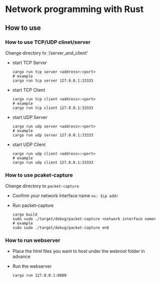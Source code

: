 # Network programming with Rust

## How to use

### How to use TCP/UDP clinet/server

Change directory to '/server_and_client'

* start TCP Server

  ```shell
  cargo run tcp server <address>:<port>
  # example
  cargo run tcp server 127.0.0.1:33333
  ```

* start TCP Client

  ```shell
  cargo run tcp client <address>:<port>
  # example
  cargo run tcp client 127.0.0.1:33333
  ```

* start UDP Server

  ```shell
  cargo run udp server <address>:<port>
  # example
  cargo run udp server 127.0.0.1:33333
  ```

* start UDP Client

  ```shell
  cargo run udp client <address>:<port>
  # example
  cargo run udp client 127.0.0.1:33333
  ```

### How to use pcaket-capture

Change directory to `packet-capture`

* Confirm your network interface name
  `ex: $ip addr`
* Run packet-capture

  ```shell
  cargo build
  sudo sudo ./target/debug/packet-capture <network interface name>
  # example
  sudo sudo ./target/debug/packet-capture en0
  ```

### How to run webserver

* Place the html files you want to host under the webroot folder in advance
* Run the webserver

  ```shell
  cargo run 127.0.0.1:8080
  ```

